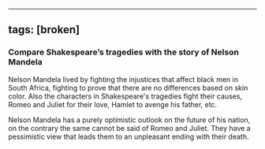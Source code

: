 
---
tags: [broken]
---

### Compare Shakespeare’s tragedies with the story of Nelson Mandela
Nelson Mandela lived by fighting the injustices that affect black men in South Africa, fighting to prove that there are no differences based on skin color. Also the characters in Shakespeare's tragedies fight their causes, Romeo and Juliet for their love, Hamlet to avenge his father, etc.

Nelson Mandela has a purely optimistic outlook on the future of his nation, on the contrary the same cannot be said of Romeo and Juliet. They have a pessimistic view that leads them to an unpleasant ending with their death.
